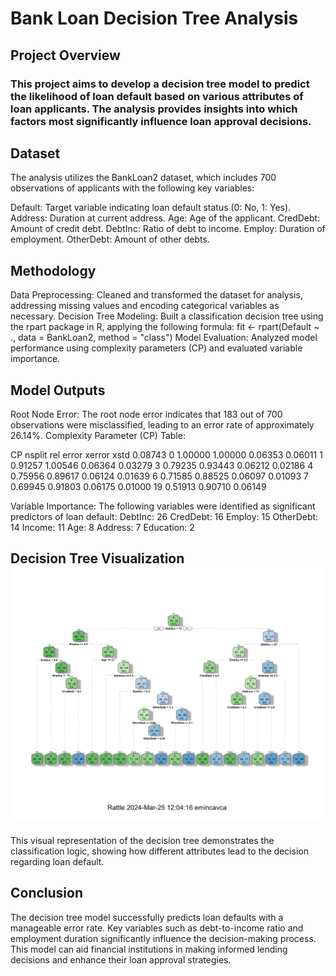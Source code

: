 # Bank Loan Decision Tree Analysis
## Project Overview
### This project aims to develop a decision tree model to predict the likelihood of loan default based on various attributes of loan applicants. The analysis provides insights into which factors most significantly influence loan approval decisions.

## Dataset 
The analysis utilizes the BankLoan2 dataset, which includes 700 observations of applicants with the following key variables:

Default: Target variable indicating loan default status (0: No, 1: Yes).
Address: Duration at current address.
Age: Age of the applicant.
CredDebt: Amount of credit debt.
DebtInc: Ratio of debt to income.
Employ: Duration of employment.
OtherDebt: Amount of other debts.

## Methodology

Data Preprocessing: Cleaned and transformed the dataset for analysis, addressing missing values and encoding categorical variables as necessary.
Decision Tree Modeling: Built a classification decision tree using the rpart package in R, applying the following formula:
fit <- rpart(Default ~ ., data = BankLoan2, method = "class")
Model Evaluation: Analyzed model performance using complexity parameters (CP) and evaluated variable importance.

## Model Outputs

Root Node Error: The root node error indicates that 183 out of 700 observations were misclassified, leading to an error rate of approximately 26.14%.
Complexity Parameter (CP) Table:

CP	nsplit	rel error	xerror	xstd
0.08743	0	1.00000	1.00000	0.06353
0.06011	1	0.91257	1.00546	0.06364
0.03279	3	0.79235	0.93443	0.06212
0.02186	4	0.75956	0.89617	0.06124
0.01639	6	0.71585	0.88525	0.06097
0.01093	7	0.69945	0.91803	0.06175
0.01000	19	0.51913	0.90710	0.06149

Variable Importance: The following variables were identified as significant predictors of loan default:
DebtInc: 26
CredDebt: 16
Employ: 15
OtherDebt: 14
Income: 11
Age: 8
Address: 7
Education: 2

## Decision Tree Visualization ![Decision_Tree](https://github.com/emincavusoglu/portfolio/blob/Bank-loan-decision-tree/Decision%20Tree.png)
This visual representation of the decision tree demonstrates the classification logic, showing how different attributes lead to the decision regarding loan default.

## Conclusion 
The decision tree model successfully predicts loan defaults with a manageable error rate. Key variables such as debt-to-income ratio and employment duration significantly influence the decision-making process. This model can aid financial institutions in making informed lending decisions and enhance their loan approval strategies.
